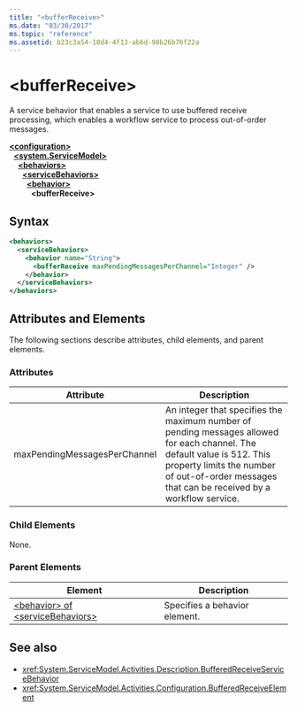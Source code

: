 ```yaml
---
title: "<bufferReceive>"
ms.date: "03/30/2017"
ms.topic: "reference"
ms.assetid: b23c3a54-10d4-4f13-ab6d-98b26b76f22a
---
```

# \<bufferReceive>
A service behavior that enables a service to use buffered receive processing, which enables a workflow service to process out-of-order messages.  
  
[**\<configuration>**](../configuration-element.md)\
&nbsp;&nbsp;[**\<system.ServiceModel>**](system-servicemodel-of-workflow.md)\
&nbsp;&nbsp;&nbsp;&nbsp;[**\<behaviors>**](behaviors-of-workflow.md)\
&nbsp;&nbsp;&nbsp;&nbsp;&nbsp;&nbsp;[**\<serviceBehaviors>**](servicebehaviors-of-workflow.md)\
&nbsp;&nbsp;&nbsp;&nbsp;&nbsp;&nbsp;&nbsp;&nbsp;[**\<behavior>**](behavior-of-servicebehaviors-of-workflow.md)\
&nbsp;&nbsp;&nbsp;&nbsp;&nbsp;&nbsp;&nbsp;&nbsp;&nbsp;&nbsp;**\<bufferReceive>**  
  
## Syntax  
  
```xml  
<behaviors>
  <serviceBehaviors>
    <behavior name="String">
      <bufferReceive maxPendingMessagesPerChannel="Integer" />
    </behavior>
  </serviceBehaviors>
</behaviors>  
```  
  
## Attributes and Elements  
 The following sections describe attributes, child elements, and parent elements.  
  
### Attributes  
  
|Attribute|Description|  
|---------------|-----------------|  
|maxPendingMessagesPerChannel|An integer that specifies the maximum number of pending messages allowed for each channel. The default value is 512. This property limits the number of out-of-order messages that can be received by a workflow service.|  
  
### Child Elements  
 None.  
  
### Parent Elements  
  
|Element|Description|  
|-------------|-----------------|  
|[\<behavior> of \<serviceBehaviors>](behavior-of-servicebehaviors-of-workflow.md)|Specifies a behavior element.|  
  
## See also

- <xref:System.ServiceModel.Activities.Description.BufferedReceiveServiceBehavior>
- <xref:System.ServiceModel.Activities.Configuration.BufferedReceiveElement>
